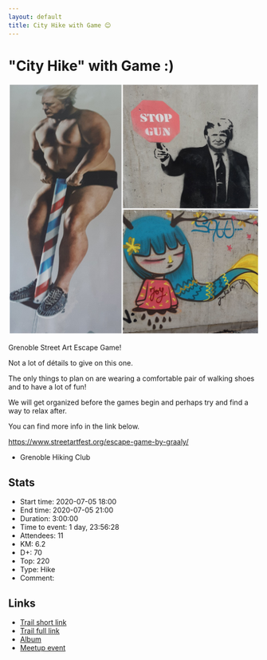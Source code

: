 ```yaml
---
layout: default
title: City Hike with Game 😊
---
```


# "City Hike" with Game :)

![2020-07-05](../img/orig/2020-07-05.jpg)

Grenoble Street Art Escape Game!

Not a lot of détails to give on this one.

The only things to plan on are wearing a comfortable pair of walking shoes and to have a lot of fun!

We will get organized before the games begin and perhaps try and find a way to relax after.

You can find more info in the link below.

https://www.streetartfest.org/escape-game-by-graaly/

- Grenoble Hiking Club

## Stats

- Start time: 2020-07-05 18:00
- End time: 2020-07-05 21:00
- Duration: 3:00:00
- Time to event: 1 day, 23:56:28
- Attendees: 11
- KM: 6.2
- D+: 70
- Top: 220
- Type: Hike
- Comment: 

## Links

- [Trail short link](https://frama.link/FzfQXGha)
- [Trail full link]()
- [Album](https://binnette.github.io/GacImg2020/2020-07-05-City-Hike-with-Game.html)
- [Meetup event](https://www.meetup.com/grenoble-adventure-club-english-french/events/271695565/)
